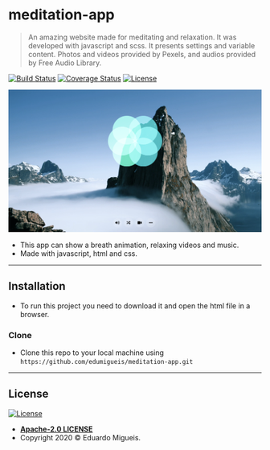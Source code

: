 # meditation-app

>  An amazing website made for meditating and relaxation. It was developed with javascript and scss. It presents settings and variable content. Photos and videos provided by Pexels, and audios provided by Free Audio Library.

[![Build Status](http://img.shields.io/travis/badges/badgerbadgerbadger.svg?style=flat-square)](https://travis-ci.org/badges/badgerbadgerbadger) [![Coverage Status](http://img.shields.io/coveralls/badges/badgerbadgerbadger.svg?style=flat-square)](https://coveralls.io/r/badges/badgerbadgerbadger) [![License](https://img.shields.io/badge/license-Apache%202-blue)](https://www.apache.org/licenses/LICENSE-2.0)

[![header.png](header.png)]()

- This app can show a breath animation, relaxing videos and music.
- Made with javascript, html and css.
---

## Installation

- To run this project you need to download it and open the html file in a browser.

### Clone

- Clone this repo to your local machine using `https://github.com/edumigueis/meditation-app.git`
---

## License

[![License](https://img.shields.io/badge/license-Apache%202-blue)](https://www.apache.org/licenses/LICENSE-2.0)

- **[Apache-2.0 LICENSE](https://www.apache.org/licenses/LICENSE-2.0)**
- Copyright 2020 © Eduardo Migueis.
